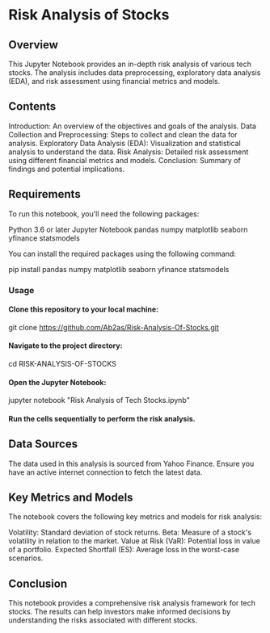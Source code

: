 # Risk Analysis of Stocks


## Overview
This Jupyter Notebook provides an in-depth risk analysis of various tech stocks. The analysis includes data preprocessing, exploratory data analysis (EDA), and risk assessment using financial metrics and models.

## Contents
Introduction: An overview of the objectives and goals of the analysis.
Data Collection and Preprocessing: Steps to collect and clean the data for analysis.
Exploratory Data Analysis (EDA): Visualization and statistical analysis to understand the data.
Risk Analysis: Detailed risk assessment using different financial metrics and models.
Conclusion: Summary of findings and potential implications.

## Requirements
To run this notebook, you'll need the following packages:

Python 3.6 or later
Jupyter Notebook
pandas
numpy
matplotlib
seaborn
yfinance
statsmodels


You can install the required packages using the following command:

pip install pandas numpy matplotlib seaborn yfinance statsmodels
### Usage
#### Clone this repository to your local machine:

git clone https://github.com/Ab2as/Risk-Analysis-Of-Stocks.git


#### Navigate to the project directory:

cd RISK-ANALYSIS-OF-STOCKS
#### Open the Jupyter Notebook:

jupyter notebook "Risk Analysis of Tech Stocks.ipynb"

#### Run the cells sequentially to perform the risk analysis.

## Data Sources
The data used in this analysis is sourced from Yahoo Finance. Ensure you have an active internet connection to fetch the latest data.

## Key Metrics and Models
The notebook covers the following key metrics and models for risk analysis:

Volatility: Standard deviation of stock returns.
Beta: Measure of a stock's volatility in relation to the market.
Value at Risk (VaR): Potential loss in value of a portfolio.
Expected Shortfall (ES): Average loss in the worst-case scenarios.

## Conclusion
This notebook provides a comprehensive risk analysis framework for tech stocks. The results can help investors make informed decisions by understanding the risks associated with different stocks.
